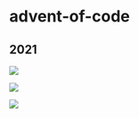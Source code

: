 # advent-of-code

## 2021

![](https://img.shields.io/badge/day%20📅-21-24-blue)	

![](https://img.shields.io/badge/stars%20⭐-21-14-yellow)	

![](https://img.shields.io/badge/days%20-completed-21-7-red)
